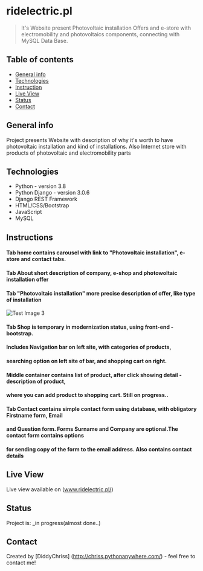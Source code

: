 # ridelectric.pl
> It's Website present Photovoltaic installation Offers and e-store with electromobility 
> and photovoltaics components, connecting with MySQL Data Base.

## Table of contents
* [General info](#general-info)
* [Technologies](#technologies)
* [Instruction](#instructions)
* [Live View](#live-view)
* [Status](#status)
* [Contact](#contact)

## General info
Project presents Website with description  of why it's worth to have photovoltaic installation and kind
 of installations. Also Internet store with products of photovoltaic and electromobility parts

## Technologies
* Python - version 3.8
* Python Django - version 3.0.6
* Django REST Framework
* HTML/CSS/Bootstrap
* JavaScript 
* MySQL

## Instructions
#### Tab home contains carousel with link to "Photovoltaic installation", e-store and contact tabs.
#### Tab About short description of company, e-shop and photowoltaic installation offer
#### Tab "Photovoltaic installation" more precise description of offer, like type of installation
![Test Image 3]("/READMEimg/shop.png")

#### Tab Shop is temporary in modernization status, using front-end -bootstrap.
#### Includes Navigation bar on left site, with categories of products, 
#### searching option on left site of bar, and shopping cart on right.
#### Middle container contains list of product, after click showing detail - description of product,
#### where you can add product to shopping cart. Still on progress..
#### Tab Contact contains simple contact form using database, with obligatory Firstname form, Email
#### and Question form. Forms Surname and Company are optional.The contact form contains options
####  for sending copy of the form to the email address. Also contains contact details

## Live View
Live view available on (www.ridelectric.pl/)

## Status
Project is: _in progress(almost done..)

## Contact
Created by [DiddyChriss] (http://chriss.pythonanywhere.com/) - feel free to contact me!
